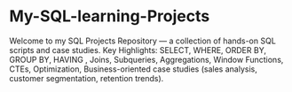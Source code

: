 # My-SQL-learning-Projects
Welcome to my SQL Projects Repository — a collection of hands-on SQL scripts and case studies. Key Highlights: SELECT, WHERE, ORDER BY, GROUP BY, HAVING , Joins, Subqueries, Aggregations, Window Functions, CTEs, Optimization, Business-oriented case studies (sales analysis, customer segmentation, retention trends).
